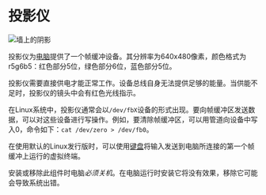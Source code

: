 # 投影仪
![墙上的阴影](block:oc2r:projector)

投影仪为[电脑](computer.md)提供了一个帧缓冲设备。其分辨率为640x480像素，颜色格式为r5g6b5：红色部分5位，绿色部分6位，蓝色部分5位。

投影仪需要直接供电才能正常工作。设备总线自身无法提供足够的能量。当供能不足时，投影仪的镜头中会有红色光线指示。

在Linux系统中，投影仪通常会以`/dev/fbX`设备的形式出现。要向帧缓冲区发送数据，可以对这些设备进行写操作。例如，要清除帧缓冲区，可以用管道向设备中写入0，命令如下：`cat /dev/zero > /dev/fb0`。

在使用默认的Linux发行版时，可以使用[键盘](keyboard.md)将输入发送到电脑所连接的第一个帧缓冲上运行的虚拟终端。

安装或移除此组件时电脑*必须关机*。在电脑运行时安装它将没有效果，移除它可能会导致系统出错。
